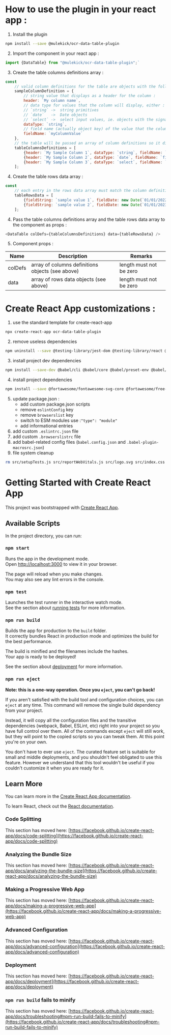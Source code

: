 # How to use the plugin in your react app :

1. Install the plugin
```bash
npm install --save @mulekick/ocr-data-table-plugin
```

2. Import the component in your react app :  
```js
import {DataTable} from "@mulekick/ocr-data-table-plugin";`
```

3. Create the table columns definitions array :
```js
const
    // valid column definitions for the table are objects with the following signature :
    sampleColumnDefinition = {
        // string value that displays as a header for the column :
        header: `My column name`,
        // data type for values that the column will display, either :
        // `string` ->  string primitives
        // `date`   ->  Date objects
        // `select` ->  select input values, ie. objects with the signature { value<string>, label<string>}
        dataType: `string`,
        // field name (actually object key) of the value that the column will display :
        fieldName: `myColumnValue`
    },
    // the table will be passed an array of column definitions so it displays multiple columns
    tableColumnsDefinitions = [
        {header: `My Sample Column 1`, dataType: `string`, fieldName: `fieldString`},
        {header: `My Sample Column 2`, dataType: `date`, fieldName: `fieldDate`},
        {header: `My Sample Column 3`, dataType: `select`, fieldName: `fieldSelect`}
    ];
```

4. Create the table rows data array :
```js 
const
    // each entry in the rows data array must match the column definitions to display without errors
    tableRowsData = [
        {fieldString: `sample value 1`, fieldDate: new Date(`01/01/2022`), fieldSelect: {value: `val1`, label: `select value 1`}},
        {fieldString: `sample value 2`, fieldDate: new Date(`01/01/2023`), fieldSelect: {value: `val2`, label: `select value 2`}}
    ];
```

4. Pass the table columns definitions array and the table rows data array to the component as props :
```js 
<DataTable colDefs={tableColumnsDefinitions} data={tableRowsData} />
```

5. Component props :

| Name    | Description                                      | Remarks                    |
|---------| ------------------------------------------------ | -------------------------- |
| colDefs | array of columns definitions objects (see above) | length must not be zero    |
| data    | array of rows data objects (see above)           | length must not be zero    |

# Create React App customizations :

1. use the standard template for create-react-app
```bash
npx create-react-app ocr-data-table-plugin
```
2. remove useless dependencies
```bash
npm uninstall --save @testing-library/jest-dom @testing-library/react @testing-library/user-event web-vitals react-scripts
```
3. install project dev dependencies
```bash
npm install --save-dev @babel/cli @babel/core @babel/preset-env @babel/preset-react @mulekick/eslint-config-muleslint babel-plugin-macros react-scripts sass
```
4. install project dependencies
```bash
npm install --save @fortawesome/fontawesome-svg-core @fortawesome/free-solid-svg-icons @fortawesome/react-fontawesome @tanstack/react-table react-select
```
5. update package.json :
   - add custom package.json scripts
   - remove ```eslintConfig``` key
   - remove ```browserslist``` key
   - switch to ESM modules use :```"type": "module"```
   - add informational entries
6. add custom ```.eslintrc.json``` file
7. add custom ```.browserslistrc``` file
8. add babel-related config files (```babel.config.json``` and ```.babel-plugin-macrosrc.json```)
9. file system cleanup
```bash
rm src/setupTests.js src/reportWebVitals.js src/logo.svg src/index.css src/App.test.js src/App.css public/logo* public/manifest.json public/robots.txt
```

# Getting Started with Create React App

This project was bootstrapped with [Create React App](https://github.com/facebook/create-react-app).

## Available Scripts

In the project directory, you can run:

### `npm start`

Runs the app in the development mode.\
Open [http://localhost:3000](http://localhost:3000) to view it in your browser.

The page will reload when you make changes.\
You may also see any lint errors in the console.

### `npm test`

Launches the test runner in the interactive watch mode.\
See the section about [running tests](https://facebook.github.io/create-react-app/docs/running-tests) for more information.

### `npm run build`

Builds the app for production to the `build` folder.\
It correctly bundles React in production mode and optimizes the build for the best performance.

The build is minified and the filenames include the hashes.\
Your app is ready to be deployed!

See the section about [deployment](https://facebook.github.io/create-react-app/docs/deployment) for more information.

### `npm run eject`

**Note: this is a one-way operation. Once you `eject`, you can't go back!**

If you aren't satisfied with the build tool and configuration choices, you can `eject` at any time. This command will remove the single build dependency from your project.

Instead, it will copy all the configuration files and the transitive dependencies (webpack, Babel, ESLint, etc) right into your project so you have full control over them. All of the commands except `eject` will still work, but they will point to the copied scripts so you can tweak them. At this point you're on your own.

You don't have to ever use `eject`. The curated feature set is suitable for small and middle deployments, and you shouldn't feel obligated to use this feature. However we understand that this tool wouldn't be useful if you couldn't customize it when you are ready for it.

## Learn More

You can learn more in the [Create React App documentation](https://facebook.github.io/create-react-app/docs/getting-started).

To learn React, check out the [React documentation](https://reactjs.org/).

### Code Splitting

This section has moved here: [https://facebook.github.io/create-react-app/docs/code-splitting](https://facebook.github.io/create-react-app/docs/code-splitting)

### Analyzing the Bundle Size

This section has moved here: [https://facebook.github.io/create-react-app/docs/analyzing-the-bundle-size](https://facebook.github.io/create-react-app/docs/analyzing-the-bundle-size)

### Making a Progressive Web App

This section has moved here: [https://facebook.github.io/create-react-app/docs/making-a-progressive-web-app](https://facebook.github.io/create-react-app/docs/making-a-progressive-web-app)

### Advanced Configuration

This section has moved here: [https://facebook.github.io/create-react-app/docs/advanced-configuration](https://facebook.github.io/create-react-app/docs/advanced-configuration)

### Deployment

This section has moved here: [https://facebook.github.io/create-react-app/docs/deployment](https://facebook.github.io/create-react-app/docs/deployment)

### `npm run build` fails to minify

This section has moved here: [https://facebook.github.io/create-react-app/docs/troubleshooting#npm-run-build-fails-to-minify](https://facebook.github.io/create-react-app/docs/troubleshooting#npm-run-build-fails-to-minify)

